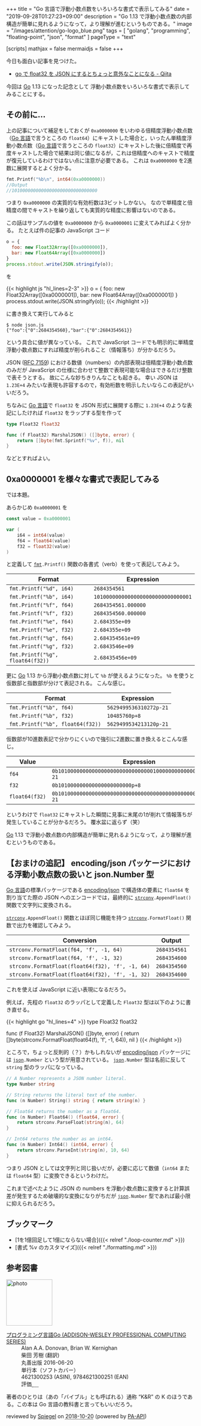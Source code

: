 +++
title = "Go 言語で浮動小数点数をいろいろな書式で表示してみる"
date =  "2019-09-28T01:27:23+09:00"
description = "Go 1.13 で浮動小数点数の内部構造が簡単に見れるようになって，より理解が進むというものである。"
image = "/images/attention/go-logo_blue.png"
tags = [ "golang", "programming", "floating-point", "json", "format" ]
pageType = "text"

[scripts]
  mathjax = false
  mermaidjs = false
+++

今日も面白い記事を見つけた。

- [go で float32 を JSON にするとちょっと意外なことになる - Qiita](https://qiita.com/Nabetani/items/6cea56acb71f111aebc8)

今回は [Go] 1.13 になった記念として 浮動小数点数をいろいろな書式で表示してみることにする。

## その前に...

上の記事について補足をしておくが `0xa0000000` をいわゆる倍精度浮動小数点数（[Go 言語]で言うところの `float64`）にキャストした場合と，いったん単精度浮動小数点数（[Go 言語]で言うところの `float32`）にキャストした後に倍精度で再度キャストした場合で結果は同じ値になるが，これは倍精度へのキャストで精度が復元しているわけではない点に注意が必要である。
これは `0xa0000000` を2進数に展開するとよく分かる。

```go
fmt.Printf("%b\n", int64(0xa0000000))
//Output
//10100000000000000000000000000000
```

つまり `0xa0000000` の実質的な有効桁数は3ビットしかない。
なので単精度と倍精度の間でキャストを繰り返しても実質的な精度に影響はないのである。

この話はサンプルの値を `0xa0000000` から `0xa0000001` に変えてみればよく分かる。
たとえば件の記事の JavaScript コード

```js
o = {
  foo: new Float32Array([0xa0000000]),
  bar: new Float64Array([0xa0000000])
}
process.stdout.write(JSON.stringify(o));
```

を

{{< highlight js "hl_lines=2-3" >}}
o = {
  foo: new Float32Array([0xa0000001]),
  bar: new Float64Array([0xa0000001])
}
process.stdout.write(JSON.stringify(o));
{{< /highlight >}}

に書き換えて実行してみると

```text
$ node json.js 
{"foo":{"0":2684354560},"bar":{"0":2684354561}}
```

という具合に値が異なっている。
これで JavaScript コードでも明示的に単精度浮動小数点数にすれば精度が削られること（情報落ち）が分かるだろう。

JSON ([RFC 7159]) における数値（numbers）の内部表現は倍精度浮動小数点数のみだが JavaScript の仕様に合わせて整数で表現可能な場合はできるだけ整数で表そうとする。
故にこんな妙ちきりんなことも起きる。
幸い JSON は `1.23E+4` みたいな表現も許容するので，有効桁数を明示したいならこの表記がいいだろう。

ちなみに [Go 言語]で `float32` を JSON 形式に展開する際に `1.23E+4` のような表記にしたければ `float32` をラップする型を作って

```go
type Float32 float32

func (f Float32) MarshalJSON() ([]byte, error) {
    return []byte(fmt.Sprintf("%v", f)), nil
}
```

などとすればよい。

## 0xa0000001 を様々な書式で表記してみる

では本題。

あらかじめ `0xa0000001` を

```go
const value = 0xa0000001

var (
    i64 = int64(value)
    f64 = float64(value)
    f32 = float32(value)
)
```

と定義して [`fmt`]`.Printf()` 関数の各書式（verb）を使って表記してみよう。

| Format                           | Expression                         |
| -------------------------------- | ---------------------------------- |
| `fmt.Printf("%d", i64)`          | `2684354561`                       |
| `fmt.Printf("%b", i64)`          | `10100000000000000000000000000001` |
| `fmt.Printf("%f", f64)`          | `2684354561.000000`                |
| `fmt.Printf("%f", f32)`          | `2684354560.000000`                |
| `fmt.Printf("%e", f64)`          | `2.684355e+09`                     |
| `fmt.Printf("%e", f32)`          | `2.684355e+09`                     |
| `fmt.Printf("%g", f64)`          | `2.684354561e+09`                  |
| `fmt.Printf("%g", f32)`          | `2.6843546e+09`                    |
| `fmt.Printf("%g", float64(f32))` | `2.68435456e+09`                   |

更に [Go] 1.13 から浮動小数点数に対して `%b` が使えるようになった。
 `%b` を使うと仮数部と指数部が分けて表記される。
こんな感じ。

| Format                           | Expression             |
| -------------------------------- | ---------------------- |
| `fmt.Printf("%b", f64)`          | `5629499536310272p-21` |
| `fmt.Printf("%b", f32)`          | `10485760p+8`          |
| `fmt.Printf("%b", float64(f32))` | `5629499534213120p-21` |

仮数部が10進数表記で分かりにくいので強引に2進数に置き換えるとこんな感じ。

| Value          | Expression                                                    |
| -------------- | ------------------------------------------------------------- |
| `f64`          | `0b10100000000000000000000000000001000000000000000000000p-21` |
| `f32`          | `0b101000000000000000000000p+8`                               |
| `float64(f32)` | `0b10100000000000000000000000000000000000000000000000000p-21` |

というわけで `float32` にキャストした瞬間に見事に末尾の1が削れて情報落ちが発生していることが分かるだろう。
覆水盆に返らず（笑）

[Go] 1.13 で浮動小数点数の内部構造が簡単に見れるようになって，より理解が進むというものである。

## 【おまけの追記】 encoding/json パッケージにおける浮動小数点数の扱いと json.Number 型

[Go 言語]の標準パッケージである [encoding/json] で構造体の要素に `float64` を割り当てた際の JSON へのエンコードでは，最終的に [`strconv`]`.AppendFloat()` 関数で文字列に変換される。

[`strconv`]`.AppendFloat()` 関数とほぼ同じ機能を持つ [`strconv`]`.FormatFloat()` 関数で出力を確認してみよう。

| Conversion                                       | Output       |
| ------------------------------------------------ | ------------ |
| `strconv.FormatFloat(f64, 'f', -1, 64)`          | `2684354561` |
| `strconv.FormatFloat(f64, 'f', -1, 32)`          | `2684354600` |
| `strconv.FormatFloat(float64(f32), 'f', -1, 64)` | `2684354560` |
| `strconv.FormatFloat(float64(f32), 'f', -1, 32)` | `2684354600` |

これを使えば JavaScript に近い表現になるだろう。

例えば，先程の `float32` のラッパとして定義した `Float32` 型は以下のように書き直せる。

{{< highlight go "hl_lines=4" >}}
type Float32 float32

func (f Float32) MarshalJSON() ([]byte, error) {
    return []byte(strconv.FormatFloat(float64(f), 'f', -1, 64)), nil
}
{{< /highlight >}}

ところで，ちょっと反則的（？）かもしれないが [encoding/json] パッケージには [`json`]`.Number` という型が用意されている。
[`json`]`.Number` 型は名前に反して `string` 型のラッパになっている。

```go
// A Number represents a JSON number literal.
type Number string

// String returns the literal text of the number.
func (n Number) String() string { return string(n) }

// Float64 returns the number as a float64.
func (n Number) Float64() (float64, error) {
	return strconv.ParseFloat(string(n), 64)
}

// Int64 returns the number as an int64.
func (n Number) Int64() (int64, error) {
	return strconv.ParseInt(string(n), 10, 64)
}
```

つまり JSON としては文字列と同じ扱いだが，必要に応じて数値（`int64` または `float64` 型）に変換できるというわけだ。

これまで述べたように JSON の numbers を浮動小数点数に変換すると計算誤差が発生するため破壊的な変換になりがちだが [`json`]`.Number` 型であれば最小限に抑えられるだろう。

## ブックマーク

- [1を1億回足して1億にならない場合]({{< relref "./loop-counter.md" >}})
- [書式 %v のカスタマイズ]({{< relref "./formatting.md" >}})

[Go]: https://golang.org/ "The Go Programming Language"
[Go 言語]: https://golang.org/ "The Go Programming Language"
[RFC 7159]: https://tools.ietf.org/html/rfc7159 "RFC 7159 - The JavaScript Object Notation (JSON) Data Interchange Format"
[encoding/json]: https://golang.org/pkg/encoding/json/ "json - The Go Programming Language"
[`json`]: https://golang.org/pkg/encoding/json/ "json - The Go Programming Language"
[`fmt`]: https://golang.org/pkg/encoding/json/ "json - The Go Programming Language"
[`strconv`]: https://golang.org/pkg/strconv/ "strconv - The Go Programming Language"

## 参考図書

<div class="hreview">
  <div class="photo"><a class="item url" href="https://www.amazon.co.jp/%E3%83%97%E3%83%AD%E3%82%B0%E3%83%A9%E3%83%9F%E3%83%B3%E3%82%B0%E8%A8%80%E8%AA%9EGo-ADDISON-WESLEY-PROFESSIONAL-COMPUTING-Donovan/dp/4621300253?SubscriptionId=AKIAJYVUJ3DMTLAECTHA&tag=baldandersinf-22&linkCode=xm2&camp=2025&creative=165953&creativeASIN=4621300253"><img src="https://images-fe.ssl-images-amazon.com/images/I/41meaSLNFfL._SL160_.jpg" width="123" alt="photo"></a></div>
  <dl class="fn">
    <dt><a href="https://www.amazon.co.jp/%E3%83%97%E3%83%AD%E3%82%B0%E3%83%A9%E3%83%9F%E3%83%B3%E3%82%B0%E8%A8%80%E8%AA%9EGo-ADDISON-WESLEY-PROFESSIONAL-COMPUTING-Donovan/dp/4621300253?SubscriptionId=AKIAJYVUJ3DMTLAECTHA&tag=baldandersinf-22&linkCode=xm2&camp=2025&creative=165953&creativeASIN=4621300253">プログラミング言語Go (ADDISON-WESLEY PROFESSIONAL COMPUTING SERIES)</a></dt>
    <dd>Alan A.A. Donovan, Brian W. Kernighan</dd>
    <dd>柴田 芳樹 (翻訳)</dd>
    <dd>丸善出版 2016-06-20</dd>
    <dd>単行本（ソフトカバー）</dd>
    <dd>4621300253 (ASIN), 9784621300251 (EAN)</dd>
    <dd>評価<abbr class="rating fa-sm" title="5">&nbsp;<i class="fas fa-star"></i>&nbsp;<i class="fas fa-star"></i>&nbsp;<i class="fas fa-star"></i>&nbsp;<i class="fas fa-star"></i>&nbsp;<i class="fas fa-star"></i></abbr></dd>
  </dl>
  <p class="description">著者のひとりは（あの「バイブル」とも呼ばれる）通称 “K&amp;R” の K のほうである。この本は Go 言語の教科書と言ってもいいだろう。</p>
  <p class="powered-by">reviewed by <a href='#maker' class='reviewer'>Spiegel</a> on <abbr class="dtreviewed" title="2018-10-20">2018-10-20</abbr> (powered by <a href="https://affiliate.amazon.co.jp/assoc_credentials/home">PA-API</a>)</p>
</div>
